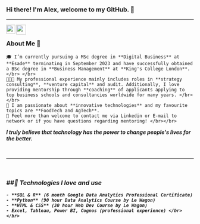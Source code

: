 ### Hi there! I'm Alex, welcome to my GitHub.  👋

<hr />

<a href="https://www.linkedin.com/in/alexander-hoellinger/">
  <img align="left" width="24px" src="https://cdn.jsdelivr.net/npm/simple-icons@v3/icons/linkedin.svg"  />
</a>
<a href="mailto:alex.hoellinger@gmail.com">
  <img align="left" width="26px" src="https://cdn.jsdelivr.net/npm/simple-icons@v3/icons/gmail.svg" />
</a>

  <br/>

### About Me  🚀
    🎓 I’m currently pursuing a MSc degree in **Digital Business** at **Esade** terminating in September 2023 and have successfully obtained a BSc degree in **Business Management** at **King's College London**. </br> </br>
    👨🏼‍💻 My professional experience mainly includes roles in **strategy consulting**, **venture capital** and audit. Additionally, I love providing mentorship through **coaching** of applicants applying to top business schools and consultancies worldwide for many years. </br></br>
    🌱 I am passionate about **innovative technologies** and my favourite topics are **FoodTech and AgTech**.
    💬 Feel more than welcome to contact me via Linkedin or E-mail to network or if you have questions regarding mentoring! </br></br>
   
 <b><i>I truly believe that technology has the power to change people's lives for the better. 
    
<br/>
<hr />
  
  
  <br/>

### ##🤖  Technologies I love and use
    - **SQL & R** (6 month Google Data Analytics Professional Certificate)
    - **Python** (90 hour Data Analytics Course by Le Wagon)
    - **HTML & CSS** (30 hour Web Dev Course by Le Wagon)
    - Excel, Tableau, Power BI, Cognos (professional experience) </br></br>
  

